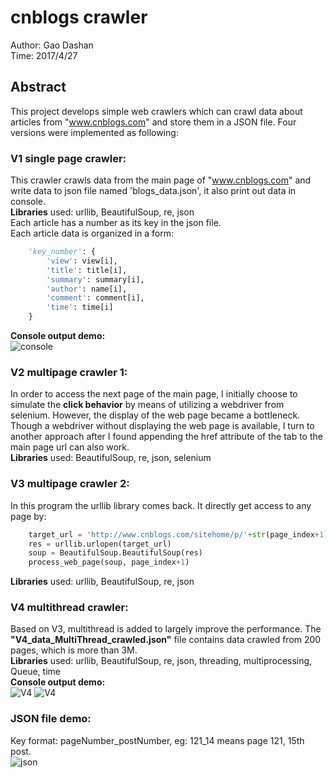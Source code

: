 # cnblogs crawler
Author: Gao Dashan  
Time: 2017/4/27   
## Abstract
This project develops simple web crawlers which can crawl data about articles from "www.cnblogs.com" and store them in a JSON file. Four versions were implemented as following:

### V1 single page crawler:    
This crawler crawls data from the main page of "www.cnblogs.com" and write data to json file named 'blogs_data.json', it also print out data in console.  
**Libraries** used: urllib, BeautifulSoup, re, json    
Each article has a number as its key in the json file.   
Each article data is organized in a form:   
```python
    'key_number': {
        'view': view[i],
        'title': title[i],
        'summary': summary[i],
        'author': name[i],
        'comment': comment[i],
        'time': time[i]
    }
```
**Console output demo:**   
![console](https://github.com/GaoDashan1/cnblogs_crawler/blob/master/V1_p1.png)
### V2 multipage crawler 1:   
In order to access the next page of the main page, I initially choose to simulate the **click behavior** by means of utilizing a webdriver from selenium. However, the display of the web page became a bottleneck. Though a webdriver without displaying the web page is available, I turn to another approach after I found appending the href attribute of the tab to the main page url can also work.  
**Libraries** used: BeautifulSoup, re, json, selenium  
### V3 multipage crawler 2:  
In this program the urllib library comes back. It directly get access to any page by:  
```python
    target_url = 'http://www.cnblogs.com/sitehome/p/'+str(page_index+1)  # page_index+1: webpage number
    res = urllib.urlopen(target_url)
    soup = BeautifulSoup.BeautifulSoup(res)
    process_web_page(soup, page_index+1)
 ```  
 **Libraries** used: urllib, BeautifulSoup, re, json    
### V4 multithread crawler:   
Based on V3, multithread is added to largely improve the performance. The **"V4_data_MultiThread_crawled.json"** file contains data crawled from 200 pages, which is more than 3M.   
**Libraries** used: urllib, BeautifulSoup, re, json, threading, multiprocessing, Queue, time    
**Console output demo:**  
![V4](https://github.com/GaoDashan1/cnblogs_crawler/blob/master/V4_p1.png)
![V4](https://github.com/GaoDashan1/cnblogs_crawler/blob/master/V4_p3.png)

### JSON file demo:  
Key format: pageNumber_postNumber, eg: 121_14 means page 121, 15th post.  
![json](https://github.com/GaoDashan1/cnblogs_crawler/blob/master/V4_p2.png)
